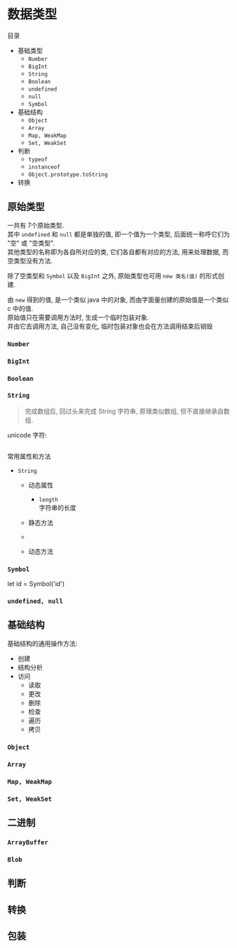 # 数据类型
目录
  - 基础类型
    - `Number`
    - `BigInt`
    - `String`
    - `Boolean`
    - `undefined`
    - `null`
    - `Symbol`
  - 基础结构
    - `Object`
    - `Array`
    - `Map, WeakMap`
    - `Set, WeakSet`
  - 判断
    - `typeof`
    - `instanceof`
    - `Object.prototype.toString`
  - 转换

## 原始类型
一共有 7个原始类型.  
其中 `undefined` 和 `null` 都是单独的值, 
即一个值为一个类型, 
后面统一称呼它们为 "空" 或 "空类型".  
其他类型的名称即为各自所对应的类, 
它们各自都有对应的方法, 
用来处理数据, 而空类型没有方法.

除了空类型和 `Symbol` 以及 `BigInt` 之外, 
原始类型也可用 `new 类名(值)` 的形式创建.  

由 `new` 得到的值, 是一个类似 java 中的对象, 
而由字面量创建的原始值是一个类似 c 中的值.  
原始值只在需要调用方法时, 生成一个临时包装对象.  
并由它去调用方法, 自己没有变化, 临时包装对象也会在方法调用结束后销毁 


### `Number`

### `BigInt`

### `Boolean`

### `String`
> 完成数组后, 回过头来完成 String
字符串, 原理类似数组, 但不直接继承自数组.

unicode 字符:
  ```js
  
  ```



常用属性和方法
  - `String`
    - 动态属性
      - `length`  
        字符串的长度 

    - 静态方法
    - 
    - 动态方法

### `Symbol`

  let id = Symbol('id')

### `undefined, null`


## 基础结构
基础结构的通用操作方法:
  - 创建
  - 结构分析
  - 访问
    - 读取
    - 更改
    - 删除
    - 检查
    - 遍历
    - 拷贝

### `Object`
### `Array`
### `Map, WeakMap`
### `Set, WeakSet`

## 二进制
### `ArrayBuffer`
### `Blob`

## 判断

## 转换

## 包装



